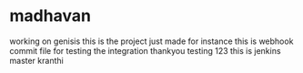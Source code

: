 # madhavan
working on genisis
this is the project just made for instance
this is webhook commit file for testing the integration
thankyou
testing 123 this is 
jenkins
master kranthi
